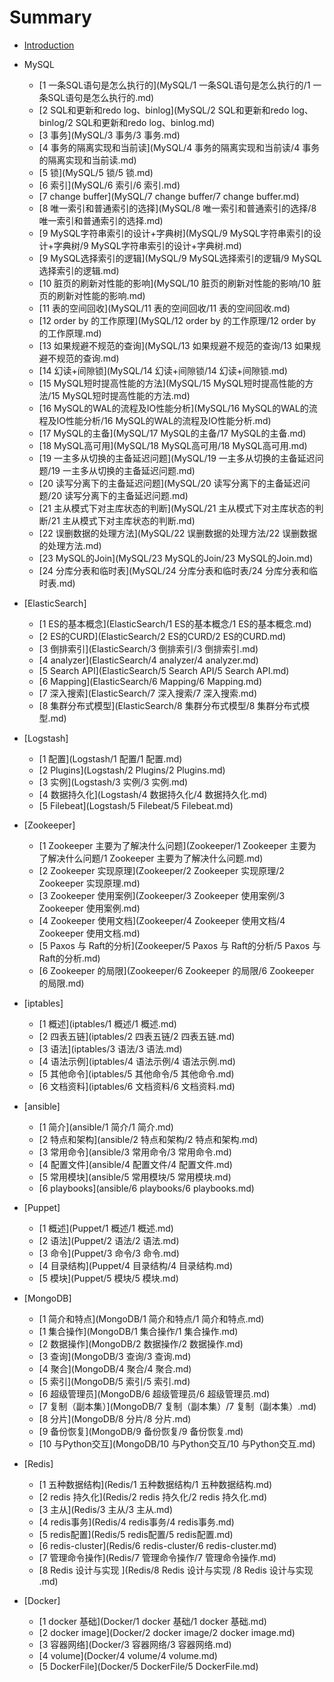 # Summary

* [Introduction](./README.md)

* MySQL
    * [1 一条SQL语句是怎么执行的](MySQL/1 一条SQL语句是怎么执行的/1 一条SQL语句是怎么执行的.md)
    * [2 SQL和更新和redo log、binlog](MySQL/2 SQL和更新和redo log、binlog/2 SQL和更新和redo log、binlog.md)
    * [3 事务](MySQL/3 事务/3 事务.md)
    * [4 事务的隔离实现和当前读](MySQL/4 事务的隔离实现和当前读/4 事务的隔离实现和当前读.md)
    * [5 锁](MySQL/5 锁/5 锁.md)
    * [6 索引](MySQL/6 索引/6 索引.md)
    * [7 change buffer](MySQL/7 change buffer/7 change buffer.md)
    * [8 唯一索引和普通索引的选择](MySQL/8 唯一索引和普通索引的选择/8 唯一索引和普通索引的选择.md)
    * [9 MySQL字符串索引的设计+字典树](MySQL/9 MySQL字符串索引的设计+字典树/9 MySQL字符串索引的设计+字典树.md)
    * [9 MySQL选择索引的逻辑](MySQL/9 MySQL选择索引的逻辑/9 MySQL选择索引的逻辑.md)
    * [10 脏页的刷新对性能的影响](MySQL/10 脏页的刷新对性能的影响/10 脏页的刷新对性能的影响.md)
    * [11 表的空间回收](MySQL/11 表的空间回收/11 表的空间回收.md)
    * [12 order by 的工作原理](MySQL/12 order by 的工作原理/12 order by 的工作原理.md)
    * [13 如果规避不规范的查询](MySQL/13 如果规避不规范的查询/13 如果规避不规范的查询.md)
    * [14 幻读+间隙锁](MySQL/14 幻读+间隙锁/14 幻读+间隙锁.md)
    * [15 MySQL短时提高性能的方法](MySQL/15 MySQL短时提高性能的方法/15 MySQL短时提高性能的方法.md)
    * [16 MySQL的WAL的流程及IO性能分析](MySQL/16 MySQL的WAL的流程及IO性能分析/16 MySQL的WAL的流程及IO性能分析.md)
    * [17 MySQL的主备](MySQL/17 MySQL的主备/17 MySQL的主备.md)
    * [18 MySQL高可用](MySQL/18 MySQL高可用/18 MySQL高可用.md)
    * [19 一主多从切换的主备延迟问题](MySQL/19 一主多从切换的主备延迟问题/19 一主多从切换的主备延迟问题.md)
    * [20 读写分离下的主备延迟问题](MySQL/20 读写分离下的主备延迟问题/20 读写分离下的主备延迟问题.md)
    * [21 主从模式下对主库状态的判断](MySQL/21 主从模式下对主库状态的判断/21 主从模式下对主库状态的判断.md)
    * [22 误删数据的处理方法](MySQL/22 误删数据的处理方法/22 误删数据的处理方法.md)
    * [23 MySQL的Join](MySQL/23 MySQL的Join/23 MySQL的Join.md)
    * [24 分库分表和临时表](MySQL/24 分库分表和临时表/24 分库分表和临时表.md)

* [ElasticSearch]
    * [1 ES的基本概念](ElasticSearch/1 ES的基本概念/1 ES的基本概念.md)
    * [2 ES的CURD](ElasticSearch/2 ES的CURD/2 ES的CURD.md)
    * [3 倒排索引](ElasticSearch/3 倒排索引/3 倒排索引.md)
    * [4 analyzer](ElasticSearch/4 analyzer/4 analyzer.md)
    * [5 Search API](ElasticSearch/5 Search API/5 Search API.md)
    * [6 Mapping](ElasticSearch/6 Mapping/6 Mapping.md)
    * [7 深入搜索](ElasticSearch/7 深入搜索/7 深入搜索.md)
    * [8 集群分布式模型](ElasticSearch/8 集群分布式模型/8 集群分布式模型.md)

* [Logstash]
    * [1 配置](Logstash/1 配置/1 配置.md)
    * [2 Plugins](Logstash/2 Plugins/2 Plugins.md)
    * [3 实例](Logstash/3 实例/3 实例.md)
    * [4 数据持久化](Logstash/4 数据持久化/4 数据持久化.md)
    * [5 Filebeat](Logstash/5 Filebeat/5 Filebeat.md)

* [Zookeeper]
    * [1 Zookeeper 主要为了解决什么问题](Zookeeper/1 Zookeeper 主要为了解决什么问题/1 Zookeeper 主要为了解决什么问题.md)
    * [2 Zookeeper 实现原理](Zookeeper/2 Zookeeper 实现原理/2 Zookeeper 实现原理.md)
    * [3 Zookeeper 使用案例](Zookeeper/3 Zookeeper 使用案例/3 Zookeeper 使用案例.md)
    * [4 Zookeeper 使用文档](Zookeeper/4 Zookeeper 使用文档/4 Zookeeper 使用文档.md)
    * [5 Paxos 与 Raft的分析](Zookeeper/5 Paxos 与 Raft的分析/5 Paxos 与 Raft的分析.md)
    * [6 Zookeeper 的局限](Zookeeper/6 Zookeeper 的局限/6 Zookeeper 的局限.md)
* [iptables]
    * [1 概述](iptables/1 概述/1 概述.md)
    * [2 四表五链](iptables/2 四表五链/2 四表五链.md)
    * [3 语法](iptables/3 语法/3 语法.md)
    * [4 语法示例](iptables/4 语法示例/4 语法示例.md)
    * [5 其他命令](iptables/5 其他命令/5 其他命令.md)
    * [6 文档资料](iptables/6 文档资料/6 文档资料.md)
* [ansible]
    * [1 简介](ansible/1 简介/1 简介.md)
    * [2 特点和架构](ansible/2 特点和架构/2 特点和架构.md)
    * [3 常用命令](ansible/3 常用命令/3 常用命令.md)
    * [4 配置文件](ansible/4 配置文件/4 配置文件.md)
    * [5 常用模块](ansible/5 常用模块/5 常用模块.md)
    * [6 playbooks](ansible/6 playbooks/6 playbooks.md)
* [Puppet]
    * [1 概述](Puppet/1 概述/1 概述.md)
    * [2 语法](Puppet/2 语法/2 语法.md)
    * [3 命令](Puppet/3 命令/3 命令.md)
    * [4 目录结构](Puppet/4 目录结构/4 目录结构.md)
    * [5 模块](Puppet/5 模块/5 模块.md)
* [MongoDB]
    * [1 简介和特点](MongoDB/1 简介和特点/1 简介和特点.md)
    * [1 集合操作](MongoDB/1 集合操作/1 集合操作.md)
    * [2 数据操作](MongoDB/2 数据操作/2 数据操作.md)
    * [3 查询](MongoDB/3 查询/3 查询.md)
    * [4 聚合](MongoDB/4 聚合/4 聚合.md)
    * [5 索引](MongoDB/5 索引/5 索引.md)
    * [6 超级管理员](MongoDB/6 超级管理员/6 超级管理员.md)
    * [7 复制（副本集）](MongoDB/7 复制（副本集）/7 复制（副本集）.md)
    * [8 分片](MongoDB/8 分片/8 分片.md)
    * [9 备份恢复](MongoDB/9 备份恢复/9 备份恢复.md)
    * [10 与Python交互](MongoDB/10 与Python交互/10 与Python交互.md)
* [Redis]
    * [1 五种数据结构](Redis/1 五种数据结构/1 五种数据结构.md)
    * [2 redis 持久化](Redis/2 redis 持久化/2 redis 持久化.md)
    * [3 主从](Redis/3 主从/3 主从.md)
    * [4 redis事务](Redis/4 redis事务/4 redis事务.md)
    * [5 redis配置](Redis/5 redis配置/5 redis配置.md)
    * [6 redis-cluster](Redis/6 redis-cluster/6 redis-cluster.md)
    * [7 管理命令操作](Redis/7 管理命令操作/7 管理命令操作.md)
    * [8 Redis 设计与实现 ](Redis/8 Redis 设计与实现 /8 Redis 设计与实现 .md)

* [Docker]
    * [1 docker 基础](Docker/1 docker 基础/1 docker 基础.md)
    * [2 docker image](Docker/2 docker image/2 docker image.md)
    * [3 容器网络](Docker/3 容器网络/3 容器网络.md)
    * [4 volume](Docker/4 volume/4 volume.md)
    * [5 DockerFile](Docker/5 DockerFile/5 DockerFile.md)
